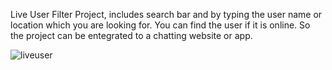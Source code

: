 Live User Filter Project, includes search bar and by typing the user name or location which you
                        are looking for. You can find the user if it is online. So the project can be entegrated to a
                        chatting website or app.

![liveuser](https://github.com/DolunayP/50Projects-25Days/assets/121766587/9435b25e-c4cc-4e0d-bf4d-da110519479d)
